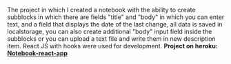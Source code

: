 The project in which I created a notebook with the ability to create subblocks in which there are fields "title" and "body" in which you can enter text, and a field that displays the date of the last change, all data is saved in localstorage, you can also create additional "body" input field inside the subblocks or you can upload a text file and write them in new description item. React JS with hooks were used for development.
**Project on heroku: [Notebook-react-app](https://notebook-react-ts.herokuapp.com/)**
